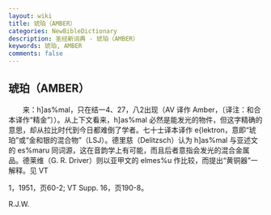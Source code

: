 ```yaml
---
layout: wiki
title: 琥珀（AMBER）
categories: NewBibleDictionary
description: 圣经新词典 - 琥珀（AMBER）
keywords: 琥珀, AMBER
comments: false
---
```


## 琥珀（AMBER）

　　来：h]as%mal，只在结一4、27，八2出现（AV 译作 Amber，〔译注：和合本译作“精金”〕）。从上下文看来，h]as%mal 必然是能发光的物件，但这字精确的意思，却从拉比时代到今日都难倒了学者。七十士译本译作 e{lektron，意即“琥珀”或“金和银的混合物”（LSJ）。德里慈（Delitzsch）认为 h]as%mal 与亚述文的 es%maru 同词源，这在音韵学上有可能，而且后者意指会发光的混合金属品。德莱维（G. R. Driver）则以亚甲文的 elmes%u 作比较，而提出“黄铜器”一解释。见 VT

1，1951，页60-2; VT Supp. 16，页190-8。

R.J.W.
